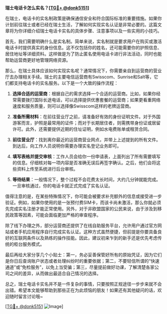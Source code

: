 **瑞士电话卡怎么实名？[[TG💪+ @donk5151](https://t.me/s/donk5151)]**

在瑞士，电话卡的实名制政策是确保通信安全和符合国际标准的重要措施。如果你计划前往瑞士或者已经在瑞士生活，了解如何实现实名认证是非常必要的。这篇文章将为你详细介绍瑞士电话卡实名的具体步骤、注意事项以及一些实用的小技巧。

首先，我们需要明确什么是实名制。简单来说，实名制就是要求用户在购买或激活电话卡时提供真实的身份信息。这不仅包括你的姓名，还可能需要你的护照信息、居住地址等详细资料。这样做是为了防止匿名使用电话卡进行非法活动，同时也能帮助运营商更好地管理网络资源。

那么，在瑞士具体应该如何实现实名呢？通常情况下，你需要亲自到运营商的营业厅去办理相关手续。瑞士的主要电信运营商有Swisscom、Sunrise和Salt等，它们都支持电话卡的实名服务。以下是一个大致的操作流程：

1. **选择合适的运营商**：根据自己的需求选择一个合适的运营商。比如，如果你经常需要拨打国际长途电话，可以选择提供优惠套餐的运营商；如果更看重网络速度和服务质量，则可以选择像Swisscom这样的老牌运营商。

2. **准备所需材料**：在前往营业厅之前，请准备好有效的身份证明文件。对于外国游客而言，护照是最常用的证件；而对于长期居住者，则需携带身份证或居留许可。此外，还需要提供近期的住址证明，例如水电费账单或租赁合同。

3. **前往营业厅**：找到离你最近的运营商营业网点，并带上上述提到的所有文件。到达后，向工作人员说明你需要办理实名登记业务即可。

4. **填写表格并提交审核**：工作人员会给你一份申请表，上面列出了所有需要填写的信息。仔细核对每一项内容是否准确无误后再签字确认。之后，他们会将这些资料上传至系统进行后台审核。

5. **等待结果**：一般情况下，整个过程不会花费太长时间，大约几分钟就能完成。一旦审核通过，你的电话卡就正式完成了实名认证。

值得注意的是，在某些特殊情况下，你可能会被要求补充额外的信息或接受进一步验证。例如，如果你使用的是一张预付费SIM卡，而该卡尚未激活，那么你就必须先完成实名注册才能正常使用。另外，对于非欧盟国家的公民来说，由于涉及到移民政策等因素，可能会面临更加严格的审查程序。

除了线下办理之外，部分运营商还提供了在线自助服务平台，允许用户通过官方网站或者手机应用程序自行完成实名认证。这种方式虽然便捷，但前提是你要具备良好的互联网条件以及熟练的操作技能。因此，建议初来乍到的新手还是优先考虑传统的柜台服务模式。

最后再给大家分享几个小贴士：第一，务必妥善保管好所有的原始凭证，因为它们是你日后查询账户状态或者处理纠纷时的重要依据；第二，不要轻信所谓的“快速通道”或“免检服务”，以免上当受骗；第三，尽量提前做好功课，了解清楚各家公司之间的差异，从而做出最适合自己情况的选择。

总之，瑞士电话卡实名并不是一件复杂的事情，只要按照正规途径一步步来就不会出错。希望本文能够帮助到那些正在为此烦恼的朋友！如果还有其他疑问的话，欢迎随时留言讨论哦~

[[TG💪+ @donk5151](https://t.me/s/donk5151) ![Image](https://i.postimg.cc/rwNCRYN7/Snipaste-2025-04-30-17-27-05.png)]
